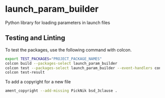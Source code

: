# launch_param_builder

Python library for loading parameters in launch files

## Testing and Linting

To test the packages, use the following command with colcon.

```bash
export TEST_PACKAGES="PROJECT_PACKAGE_NAMES"
colcon build --packages-select launch_param_builder
colcon test --packages-select launch_param_builder --event-handlers console_direct+
colcon test-result
```

To add a copyright for a new file

```bash
ament_copyright --add-missing PickNik bsd_3clause .
```
